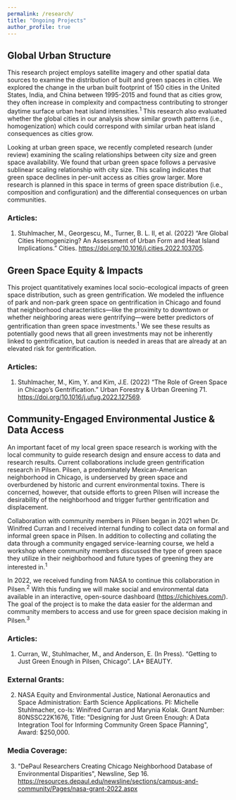 ```yaml
---
permalink: /research/
title: "Ongoing Projects"
author_profile: true
---
```

## Global Urban Structure 
This research project employs satellite imagery and other spatial data sources to examine the distribution of built and green spaces in cities. We explored the change in the urban built footprint of 150 cities in the United States, India, and China between 1995-2015 and found that as cities grow, they often increase in complexity and compactness contributing to stronger daytime surface urban heat island intensities.<sup>1</sup> This research also evaluated whether the global cities in our analysis show similar growth patterns (i.e., homogenization) which could correspond with similar urban heat island consequences as cities grow.

Looking at urban green space, we recently completed research (under review) examining the scaling relationships between city size and green space availability. We found that urban green space follows a pervasive sublinear scaling relationship with city size. This scaling indicates that green space declines in per-unit access as cities grow larger. More research is planned in this space in terms of green space distribution (i.e., composition and configuration) and the differential consequences on urban communities.

### Articles:
1.	Stuhlmacher, M., Georgescu, M., Turner, B. L. II, et al. (2022) “Are Global Cities Homogenizing? An Assessment of Urban Form and Heat Island Implications.” Cities. https://doi.org/10.1016/j.cities.2022.103705. 

## Green Space Equity & Impacts
This project quantitatively examines local socio-ecological impacts of green space distribution, such as green gentrification. We modeled the influence of park and non-park green space on gentrification in Chicago and found that neighborhood characteristics—like the proximity to downtown or whether neighboring areas were gentrifying—were better predictors of gentrification than green space investments.<sup>1</sup> We see these results as potentially good news that all green investments may not be inherently linked to gentrification, but caution is needed in areas that are already at an elevated risk for gentrification.

### Articles:
1.	Stuhlmacher, M., Kim, Y. and Kim, J.E. (2022) “The Role of Green Space in Chicago’s Gentrification.” Urban Forestry & Urban Greening 71. https://doi.org/10.1016/j.ufug.2022.127569.

## Community-Engaged Environmental Justice   & Data Access
An important facet of my local green space research is working with the local community to guide research design and ensure access to data and research results. Current collaborations include green gentrification research in Pilsen. Pilsen, a predominately Mexican-American neighborhood in Chicago, is underserved by green space and overburdened by historic and current environmental toxins. There is concerned, however, that outside efforts to green Pilsen will increase the desirability of the neighborhood and trigger further gentrification and displacement. 

Collaboration with community members in Pilsen began in 2021 when Dr. Winifred Curran and I received internal funding to collect data on formal and informal green space in Pilsen. In addition to collecting and collating the data through a community engaged service-learning course, we held a workshop where community members discussed the type of green space they utilize in their neighborhood and future types of greening they are interested in.<sup>1</sup> 

In 2022, we received funding from NASA to continue this collaboration in Pilsen.<sup>2</sup> With this funding we will make social and environmental data available in an interactive, open-source dashboard (https://chichives.com/). The goal of the project is to make the data easier for the alderman and community members to access and use for green space decision making in Pilsen.<sup>3</sup>

### Articles:
1. Curran, W., Stuhlmacher, M., and Anderson, E. (In Press). “Getting to Just Green Enough in Pilsen, Chicago”. LA+ BEAUTY.

### External Grants:
2. NASA Equity and Environmental Justice, National Aeronautics and Space Administration: Earth Science Applications. PI: Michelle Stuhlmacher, co-Is: Winifred Curran and Marynia Kolak. Grant Number: 80NSSC22K1676, Title: "Designing for Just Green Enough: A Data Integration Tool for Informing Community Green Space Planning", Award: $250,000.

### Media Coverage:
3. "DePaul Researchers Creating Chicago Neighborhood Database of Environmental Disparities", Newsline, Sep 16. https://resources.depaul.edu/newsline/sections/campus-and-community/Pages/nasa-grant-2022.aspx 


<!-- ---
layout: archive
title: "Publications"
permalink: /publications/
author_profile: true
---

{% if author.googlescholar %}
  You can also find my articles on <u><a href="{{author.googlescholar}}">my Google Scholar profile</a>.</u>
{% endif %}

{% include base_path %}

{% for post in site.publications reversed %}
  {% include archive-single.html %}
{% endfor %}
 -->
